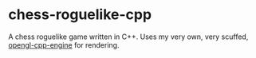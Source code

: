 # chess-roguelike-cpp

A chess roguelike game written in C++. Uses my very own, very scuffed, [opengl-cpp-engine](https://github.com/JaryJay/opengl-cpp-engine) for rendering.
